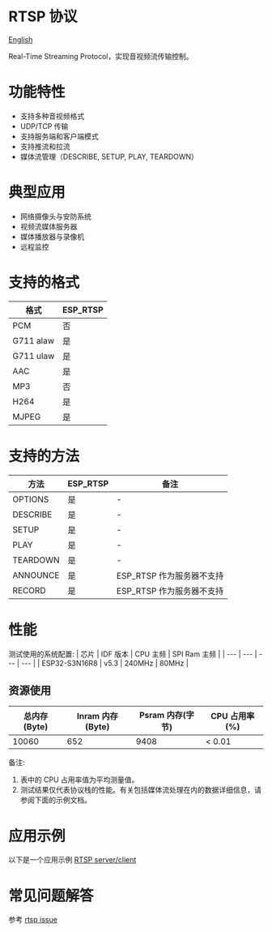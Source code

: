 # RTSP 协议
[English](../en/RTSP_README.md)

Real-Time Streaming Protocol，实现音视频流传输控制。

# 功能特性

- 支持多种音视频格式
- UDP/TCP 传输
- 支持服务端和客户端模式
- 支持推流和拉流
- 媒体流管理（DESCRIBE, SETUP, PLAY, TEARDOWN）

# 典型应用

- 网络摄像头与安防系统
- 视频流媒体服务器
- 媒体播放器与录像机
- 远程监控

# 支持的格式

| 格式       | ESP_RTSP  |
| --------- | --------- |
| PCM       | 否         |
| G711 alaw | 是         |
| G711 ulaw | 是         |
| AAC       | 是         |
| MP3       | 否         |
| H264      | 是         |
| MJPEG     | 是         |

# 支持的方法

| 方法      | ESP_RTSP | 备注                    |
| -------- | --------- | ---------------------- |
| OPTIONS  | 是         | -                      |
| DESCRIBE | 是         | -                      |
| SETUP    | 是         | -                      |
| PLAY     | 是         | -                      |
| TEARDOWN | 是         | -                      |
| ANNOUNCE | 是         | ESP_RTSP 作为服务器不支持 |
| RECORD   | 是         | ESP_RTSP 作为服务器不支持 |

# 性能

测试使用的系统配置:
|      芯片       | IDF 版本     | CPU 主频       | SPI Ram 主频       |
|       ---      |      ---     |      ---      |        ---        |
|  ESP32-S3N16R8 |      v5.3    |     240MHz    |       80MHz       |

## 资源使用

| 总内存(Byte)       | Inram 内存(Byte)    | Psram 内存(字节)    | CPU 占用率(%)   |
|        ---        |         ---        |         ---        |       ---      |
|       10060       |         652        |        9408        |     < 0.01     |

备注:
1) 表中的 CPU 占用率值为平均测量值。
2) 测试结果仅代表协议栈的性能。有关包括媒体流处理在内的数据详细信息，请参阅下面的示例文档。

# 应用示例

以下是一个应用示例 [RTSP server/client](https://github.com/espressif/esp-adf/tree/master/examples/protocols/esp-rtsp)

# 常见问题解答

参考 [rtsp issue](https://github.com/espressif/esp-adf/issues?q=is%3Aissue%20rtsp)
